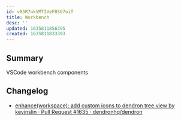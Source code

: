 ```yaml
---
id: v05R7nkVMTIVeF8S67oiT
title: Workbench
desc: ''
updated: 1635811856395
created: 1635811833393
---
```


## Summary
<!-- What is this module about -->

VSCode workbench components


## Changelog
- [enhance(workspace): add custom icons to dendron tree view by kevinslin · Pull Request #1635 · dendronhq/dendron](https://github.com/dendronhq/dendron/pull/1635)
